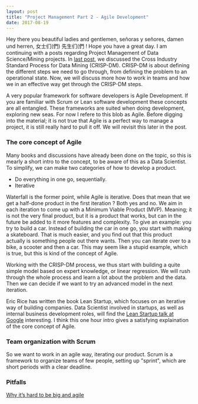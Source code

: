 ```yaml
---
layout: post
title: "Project Management Part 2 - Agile Development"
date: 2017-08-19
---
```



Hey there you beautiful ladies and gentlemen, señoras y señores, damen und herren, 女士们(們) 先生们(們 ! Hope you have a great day. I am continuing with a posts regarding Project Management of Data Science/Mining projects. In [last post](https://herman-hellenes.github.io/blogposts/CRISP-DM), we discussed the Cross Industry Standard Process for Data Mining (CRISP-DM). CRISP-DM is about defining the different steps we need to go through, from defining the problem to an operational state. Now, we will discuss more how to work in teams and how we in an effective way get through the CRISP-DM steps. 

A very popular framework for software developers is Agile Development. If you are familiar with Scrum or Lean software development these concepts are all entangled. These frameworks are suited when doing development, exploring new seas. For now I refere to this blob as Agile. Before digging into the material; it is not true that Agile is a perfect way to manage a project, it is still really hard to pull it off. We will revisit this later in the post.


### The core concept of Agile

Many books and discussions have already been done on the topic, so this is mearly a short intro to the concept, to be aware of this as a Data Scientist. To simplify, we can make two categories of how to develop a product.

* Do everything in one go, sequentially.
* Iterative

Waterfall is the former point, while Agile is iterative. Does that mean that we get a half-done product in the first iteration ? Both yes and no. We aim in each iteration to come up with a Minimum Viable Product (MVP). Meaning; it is not the very final product, but it is a product that works, but can in the future be added to it more features and complexity. To give an example: you try to build a car. Instead of building the car in one go, you start with making a skateboard. That is much easier, and you find out that this product actually is something people out there wants. Then you can iterate over to a bike, a scooter and then a car. This may seem like a stupid example, which is true, but this is kind of the concept of Agile. 

Working with the CRISP-DM process, we thus start with building a quite simple model based on expert knowledge, or linear regression. We will rush through the whole process and learn a lot about the problem and the data. Then we can decide if we want to try an advanced model in the next iteration. 

Eric Rice has written the book Lean Startup, which focuses on an iterative way of building companies. Data Scientist involved in startups, as well as internal business development roles, will find the [Lean Startup talk at Google](https://www.youtube.com/watch?v=fEvKo90qBns&t=3s) interesting. I think this one hour intro gives a satisfying explaination of the core concept of Agile.



### Team organization with Scrum

So we want to work in an agile way, iterating our product. Scrum is a framework to organize teams of few people, setting up "sprint", which are short periods with a clear deadline. 


### Pitfalls

[Why it’s hard to be big and agile](https://www.linkedin.com/pulse/why-its-hard-big-agile-stanislaw-matczak)


